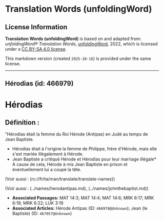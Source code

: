 # Translation Words (unfoldingWord)

## License Information

**Translation Words (unfoldingWord)** is based on and adapted from: _unfoldingWord® Translation Words_, [unfoldingWord](https://unfoldingword.org/utw), 2022, which is licensed under a [CC BY-SA 4.0 license](https://creativecommons.org/licenses/by-sa/4.0/legalcode.en).

This markdown version (created `2025-10-16`) is provided under the same license.



--------------------------------

## Hérodias (id: 466979)

Hérodias
========

Définition :
------------

"Hérodias était la femme du Roi Hérode (Antipas) en Judé au temps de Jean Baptiste.

* Hérodias était à l'origine la femme de Philippe, frère d'Hérode, mais elle s'est mariée illégalement à Hérode.
* Jean Baptiste a critiqué Hérode et Hérodias pour leur marriage illégale\* A cause de cela, Hérode à mis Jean Baptiste en prison et éventuellement lui a coupé la tête.

(Voir aussi : (rc://fr/ta/man/translate/translate\-names))

(Voir aussi : (../names/herodantipas.md), (../names/johnthebaptist.md))

* **Associated Passages:** MAT 14:3; MAT 14:4; MAT 14:6; MRK 6:17; MRK 6:19; MRK 6:22; LUK 3:19
* **Associated Articles:** Hérode Antipas (ID: `466978@Unknown`); Jean (le Baptiste) (ID: `467057@Unknown`)

